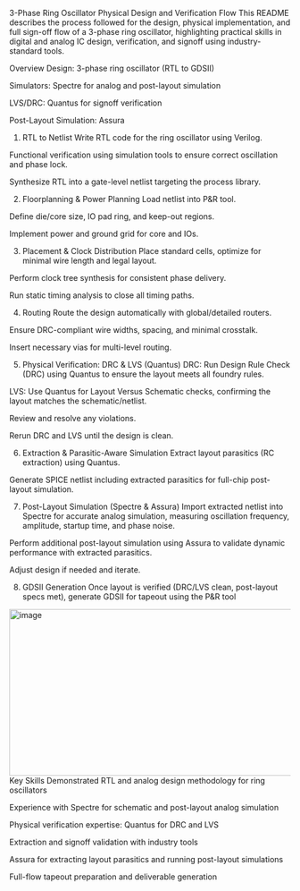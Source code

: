 3-Phase Ring Oscillator Physical Design and Verification Flow
This README describes the process followed for the design, physical implementation, and full sign-off flow of a 3-phase ring oscillator, highlighting practical skills in digital and analog IC design, verification, and signoff using industry-standard tools.

Overview
Design: 3-phase ring oscillator (RTL to GDSII)

Simulators: Spectre for analog and post-layout simulation

LVS/DRC: Quantus for signoff verification

Post-Layout Simulation: Assura

1. RTL to Netlist
Write RTL code for the ring oscillator using Verilog.

Functional verification using simulation tools to ensure correct oscillation and phase lock.

Synthesize RTL into a gate-level netlist targeting the process library.

2. Floorplanning & Power Planning
Load netlist into P&R tool.

Define die/core size, IO pad ring, and keep-out regions.

Implement power and ground grid for core and IOs.

3. Placement & Clock Distribution
Place standard cells, optimize for minimal wire length and legal layout.

Perform clock tree synthesis for consistent phase delivery.

Run static timing analysis to close all timing paths.

4. Routing
Route the design automatically with global/detailed routers.

Ensure DRC-compliant wire widths, spacing, and minimal crosstalk.

Insert necessary vias for multi-level routing.

5. Physical Verification: DRC & LVS (Quantus)
DRC: Run Design Rule Check (DRC) using Quantus to ensure the layout meets all foundry rules.

LVS: Use Quantus for Layout Versus Schematic checks, confirming the layout matches the schematic/netlist.

Review and resolve any violations.

Rerun DRC and LVS until the design is clean.

6. Extraction & Parasitic-Aware Simulation
Extract layout parasitics (RC extraction) using Quantus.

Generate SPICE netlist including extracted parasitics for full-chip post-layout simulation.

7. Post-Layout Simulation (Spectre & Assura)
Import extracted netlist into Spectre for accurate analog simulation, measuring oscillation frequency, amplitude, startup time, and phase noise.

Perform additional post-layout simulation using Assura to validate dynamic performance with extracted parasitics.

Adjust design if needed and iterate.

8. GDSII Generation
Once layout is verified (DRC/LVS clean, post-layout specs met), generate GDSII for tapeout using the P&R tool

<img width="594" height="298" alt="image" src="https://github.com/user-attachments/assets/4c72bfed-5917-456e-b518-a358fb64179a" />
Key Skills Demonstrated
RTL and analog design methodology for ring oscillators

Experience with Spectre for schematic and post-layout analog simulation

Physical verification expertise: Quantus for DRC and LVS

Extraction and signoff validation with industry tools

Assura for extracting layout parasitics and running post-layout simulations

Full-flow tapeout preparation and deliverable generation
